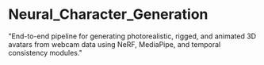 # Neural_Character_Generation
"End-to-end pipeline for generating photorealistic, rigged, and animated 3D avatars from webcam data using NeRF, MediaPipe, and temporal consistency modules."
